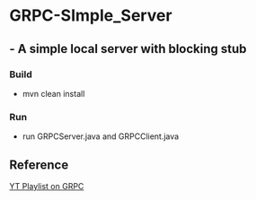# GRPC-SImple_Server


## - A simple local server with blocking stub


### Build

+ mvn clean install

### Run

+ run GRPCServer.java and GRPCClient.java

  


## Reference

[YT Playlist on GRPC](https://youtube.com/playlist?list=PLI5t0u6ye3FGXJMh5kU2RvN0xrul67p7R)
